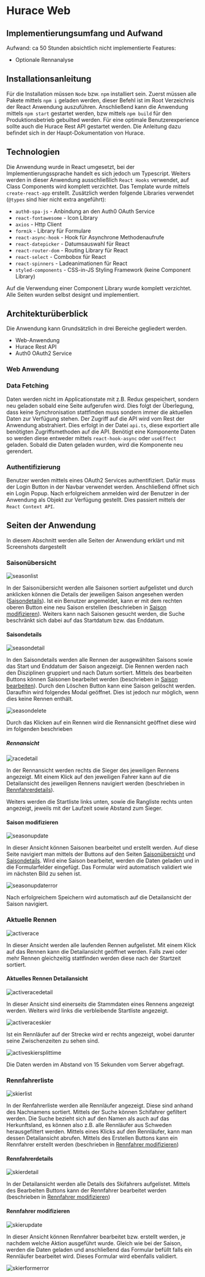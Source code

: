 # Hurace Web

## Implementierungsumfang und Aufwand

Aufwand: ca 50 Stunden
absichtlich nicht implementierte Features: 
- Optionale Rennanalyse

## Installationsanleitung

Für die Installation müssen `Node` bzw. `npm` installiert sein.
Zuerst müssen alle Pakete mittels `npm i` geladen werden, dieser Befehl ist im Root Verzeichnis der React Anwendung auszuführen. 
Anschließend kann die Anwendung mittels `npm start` gestartet werden, bzw mittels `npm build` für den Produktionsbetrieb gebuilted werden.
Für eine optimale Benutzerexperience sollte auch die Hurace Rest API gestartet werden. Die Anleitung dazu befindet sich in der Haupt-Dokumentation von Hurace.

## Technologien 

Die Anwendung wurde in React umgesetzt, bei der Implementierungssprache handelt es sich jedoch um Typescript. Weiters werden in dieser Anwendung ausschließlich ``React Hooks`` verwendet, auf Class Components wird komplett verzichtet. Das Template wurde mittels `create-react-app` erstellt. Zusätzlich werden folgende Libraries verwendet (``@types`` sind hier nicht extra angeführt):
- `auth0-spa-js` - Anbindung an den Auth0 OAuth Service
- `react-fontawesome` - Icon Library
- `axios` - Http Client
- `formik` - Library für Formulare
- `react-async-hook` - Hook für Asynchrone Methodenaufrufe
- `react-datepicker` - Datumsauswahl für React
- `react-router-dom` - Routing Library für React
- `react-select` - Combobox für React
- `react-spinners` - Ladeanimationen für React
- `styled-components` - CSS-in-JS Styling Framework (keine Component Library)

Auf die Verwendung einer Component Library wurde komplett verzichtet. Alle Seiten wurden selbst designt und implementiert.

## Architekturüberblick

Die Anwendung kann Grundsätzlich in drei Bereiche gegliedert werden.
- Web-Anwendung
- Hurace Rest API
- Auth0 OAuth2 Service

### Web Anwendung

### Data Fetching

Daten werden nicht im Applicationstate mit z.B. Redux gespeichert, sondern neu geladen sobald eine Seite aufgerufen wird. Dies folgt der Überlegung, dass keine Synchronisation stattfinden muss sondern immer die aktuellen Daten zur Verfügung stehen. Der Zugriff auf die API wird vom Rest der Anwendung abstrahiert. Dies erfolgt in der Datei `api.ts`, diese exportiert alle benötigten Zugriffsmethoden auf die API. Benötigt eine Komponente Daten so werden diese entweder mittels `react-hook-async` oder `useEffect` geladen. Sobald die Daten geladen wurden, wird die Komponente neu gerendert.

### Authentifizierung

Benutzer werden mittels eines OAuth2 Services authentifiziert. Dafür muss der Login Button in der Navbar verwendet werden. Anschließend öffnet sich ein Login Popup. Nach erfolgreichem anmelden wird der Benutzer in der Anwendung als Objekt zur Verfügung gestellt. Dies passiert mittels der `React Context API`.

## Seiten der Anwendung

In diesem Abschnitt werden alle Seiten der Anwendung erklärt und mit Screenshots dargestellt 

### Saisonübersicht

![seasonlist](images/web/seasonlist.png)

In der Saisonübersicht werden alle Saisonen sortiert aufgelistet und durch anklicken können die Details der jeweiligen Saison angesehen werden ([Saisondetails](#saisondetails)). Ist ein Benutzer angemeldet, kann er mit dem rechten oberen Button eine neu Saison erstellen (beschrieben in [Saison modifizieren](#saison-modifizieren)). Weiters kann nach Saisonen gesucht werden, die Suche beschränkt sich dabei auf das Startdatum bzw. das Enddatum.

#### Saisondetails

![seasondetail](images/web/seasondetail.png)

In den Saisondetails werden alle Rennen der ausgewählten Saisons sowie das Start und Enddatum der Saison angezeigt. Die Rennen werden nach den Disziplinen gruppiert und nach Datum sortiert. Mittels des bearbeiten Buttons können Saisonen bearbeitet werden (beschrieben in [Saison bearbeiten](#saison-modifizieren)).
Durch den Löschen Button kann eine Saison gelöscht werden. Daraufhin wird folgendes Modal geöffnet. Dies ist jedoch nur möglich, wenn dies keine Rennen enthält.

![seasondelete](images/web/seasondelete.png)

Durch das Klicken auf ein Rennen wird die Rennansicht geöffnet diese wird im folgenden beschrieben 

##### Rennansicht

![racedetail](images/web/racedetail.png)

In der Rennansicht werden rechts die Sieger des jeweiligen Rennens angezeigt. Mit einem Klick auf den jeweiligen Fahrer kann auf die Detailansicht des jeweiligen Rennens navigiert werden (beschrieben in [Rennfahrerdetails](#rennfahrerdetails)).

Weiters werden die Startliste links unten, sowie die Rangliste rechts unten angezeigt, jeweils mit der Laufzeit sowie Abstand zum Sieger.

#### Saison modifizieren

![seasonupdate](images/web/seasonupdate.png)

In dieser Ansicht können Saisonen bearbeitet und erstellt werden. Auf diese Seite navigiert man mittels der Buttons auf den Seiten [Saisonübersicht](#saison%c3%bcbersicht) und [Saisondetails](#saisondetails). Wird eine Saison bearbeitet, werden die Daten geladen und in die Formularfelder eingefügt. Das Formular wird automatisch validiert wie im nächsten Bild zu sehen ist.

![seasonupdaterror](images/web/seasonformerror.png)

Nach erfolgreichem Speichern wird automatisch auf die Detailansicht der Saison navigiert.

### Aktuelle Rennen

![activerace](images/web/activerace.png)

In dieser Ansicht werden alle laufenden Rennen aufgelistet. Mit einem Klick auf das Rennen kann die Detailansicht geöffnet werden. Falls zwei oder mehr Rennen gleichzeitig stattfinden werden diese nach der Startzeit sortiert.

#### Aktuelles Rennen Detailansicht

![activeracedetail](images/web/activeracedetail.png)

In dieser Ansicht sind einerseits die Stammdaten eines Rennens angezeigt werden. Weiters wird links die verbleibende Startliste angezeigt.

![activeraceskier](images/web/activeraceskier.png)

Ist ein Rennläufer auf der Strecke wird er rechts angezeigt, wobei darunter seine Zwischenzeiten zu sehen sind.

![activeskiersplittime](images/web/activeskiersplittime.png)

Die Daten werden im Abstand von 15 Sekunden vom Server abgefragt.

### Rennfahrerliste

![skierlist](images/web/skierlist.png)

In der Renfahrerliste werden alle Rennläufer angezeigt. Diese sind anhand des Nachnamens sortiert. Mittels der Suche können Schifahrer gefiltert werden. Die Suche bezieht sich auf den Namen als auch auf das Herkunftsland, es können also z.B. alle Rennläufer aus Schweden herausgefiltert werden. Mittels eines Klicks auf den Rennläufer, kann man dessen Detailansicht abrufen. Mittels des Erstellen Buttons kann ein Rennfahrer erstellt werden (beschrieben in [Rennfahrer modifizieren](#rennfahrer-modifizieren))

#### Rennfahrerdetails

![skierdetail](images/web/skierdetail.png)

In der Detailansicht werden alle Details des Skifahrers aufgelistet. 
Mittels des Bearbeiten Buttons kann der Rennfahrer bearbeitet werden (beschrieben in [Rennfahrer modifizieren](#rennfahrer-modifizieren))

#### Rennfahrer modifizieren

![skierupdate](images/web/skierupdate.png)

In dieser Ansicht können Rennfahrer bearbeitet bzw. erstellt werden, je nachdem welche Aktion ausgeführt wurde. Gleich wie bei der Saison, werden die Daten geladen und anschließend das Formular befüllt falls ein Rennläufer bearbeitet wird. Dieses Formular wird ebenfalls validiert.

![skierformerror](images/web/skierformerror.png)

<!-- Der Hurace Web Client besteht aus den folgenden drei Hauptseiten mit den jeweiligen Subseiten:
- `Saisonliste` - Liste alle Saisonen
  - `Saisondetailansicht` - Überblick über alle Rennen einer Saison gruppiert nach Disziplinen
    - `Rendetailansicht` - Überblick über ein Rennen
- `Laufende Rennen` - Liste aller aktuell laufenden Rennen
  - `Laufendes Rennen Detailansicht` - Details zum aktuellen Rennen mit Live Update
- `Rennfahrerliste` - Liste aller Rennfahrer
  - `Rennfahrer Detailansicht` - Details zu einem Rennfahrer -->
